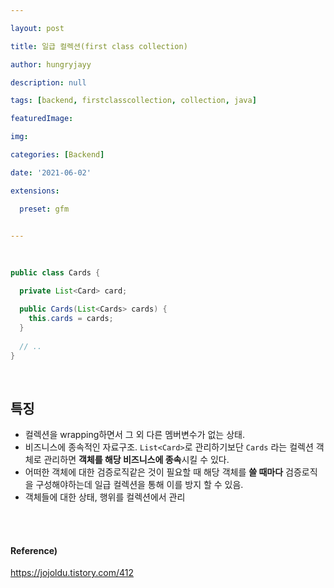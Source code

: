 ```yaml
---

layout: post

title: 일급 컬렉션(first class collection)

author: hungryjayy

description: null

tags: [backend, firstclasscollection, collection, java]

featuredImage: 

img: 

categories: [Backend]

date: '2021-06-02'

extensions:

  preset: gfm


---
```


<br>

```java
public class Cards {

  private List<Card> card;

  public Cards(List<Cards> cards) {
    this.cards = cards;
  }
  
  // ..
}
```

<br>

## 특징

* 컬렉션을 wrapping하면서 그 외 다른 멤버변수가 없는 상태.
* 비즈니스에 종속적인 자료구조. `List<Card>`로 관리하기보단 `Cards` 라는 컬렉션 객체로 관리하면 **객체를 해당 비즈니스에 종속**시킬 수 있다.
* 어떠한 객체에 대한 검증로직같은 것이 필요할 때 해당 객체를 **쓸 때마다** 검증로직을 구성해야하는데 일급 컬렉션을 통해 이를 방지 할 수 있음.
* 객체들에 대한 상태, 행위를 컬렉션에서 관리

<br><br>

#### Reference)

https://jojoldu.tistory.com/412